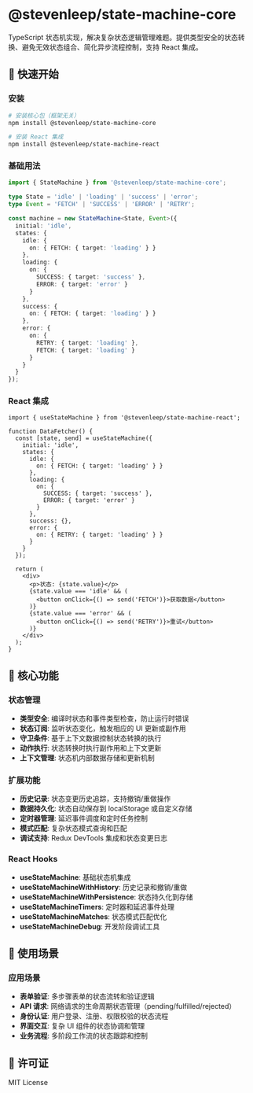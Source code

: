 # @stevenleep/state-machine-core

TypeScript 状态机实现，解决复杂状态逻辑管理难题。提供类型安全的状态转换、避免无效状态组合、简化异步流程控制，支持 React 集成。

## 🚀 快速开始

### 安装

```bash
# 安装核心包（框架无关）
npm install @stevenleep/state-machine-core

# 安装 React 集成
npm install @stevenleep/state-machine-react
```

### 基础用法

```typescript
import { StateMachine } from '@stevenleep/state-machine-core';

type State = 'idle' | 'loading' | 'success' | 'error';
type Event = 'FETCH' | 'SUCCESS' | 'ERROR' | 'RETRY';

const machine = new StateMachine<State, Event>({
  initial: 'idle',
  states: {
    idle: {
      on: { FETCH: { target: 'loading' } }
    },
    loading: {
      on: { 
        SUCCESS: { target: 'success' },
        ERROR: { target: 'error' }
      }
    },
    success: {
      on: { FETCH: { target: 'loading' } }
    },
    error: {
      on: { 
        RETRY: { target: 'loading' },
        FETCH: { target: 'loading' }
      }
    }
  }
});
```

### React 集成

```tsx
import { useStateMachine } from '@stevenleep/state-machine-react';

function DataFetcher() {
  const [state, send] = useStateMachine({
    initial: 'idle',
    states: {
      idle: {
        on: { FETCH: { target: 'loading' } }
      },
      loading: {
        on: { 
          SUCCESS: { target: 'success' },
          ERROR: { target: 'error' }
        }
      },
      success: {},
      error: {
        on: { RETRY: { target: 'loading' } }
      }
    }
  });

  return (
    <div>
      <p>状态: {state.value}</p>
      {state.value === 'idle' && (
        <button onClick={() => send('FETCH')}>获取数据</button>
      )}
      {state.value === 'error' && (
        <button onClick={() => send('RETRY')}>重试</button>
      )}
    </div>
  );
}
```

## 🔧 核心功能

### 状态管理
- **类型安全**: 编译时状态和事件类型检查，防止运行时错误
- **状态订阅**: 监听状态变化，触发相应的 UI 更新或副作用
- **守卫条件**: 基于上下文数据控制状态转换的执行
- **动作执行**: 状态转换时执行副作用和上下文更新
- **上下文管理**: 状态机内部数据存储和更新机制

### 扩展功能
- **历史记录**: 状态变更历史追踪，支持撤销/重做操作
- **数据持久化**: 状态自动保存到 localStorage 或自定义存储
- **定时器管理**: 延迟事件调度和定时任务控制
- **模式匹配**: 复杂状态模式查询和匹配
- **调试支持**: Redux DevTools 集成和状态变更日志

### React Hooks
- **useStateMachine**: 基础状态机集成
- **useStateMachineWithHistory**: 历史记录和撤销/重做
- **useStateMachineWithPersistence**: 状态持久化到存储
- **useStateMachineTimers**: 定时器和延迟事件处理
- **useStateMachineMatches**: 状态模式匹配优化
- **useStateMachineDebug**: 开发阶段调试工具

## 🎯 使用场景

### 应用场景
- **表单验证**: 多步骤表单的状态流转和验证逻辑
- **API 请求**: 网络请求的生命周期状态管理（pending/fulfilled/rejected）
- **身份认证**: 用户登录、注册、权限校验的状态流程
- **界面交互**: 复杂 UI 组件的状态协调和管理
- **业务流程**: 多阶段工作流的状态跟踪和控制

## 📄 许可证

MIT License

